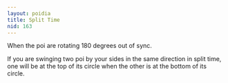 ```yaml
---
layout: poidia
title: Split Time
nid: 163
---
```


When the poi are rotating 180 degrees out of sync.

If you are swinging two poi by your sides in the same direction in split time, one will be at the top of its circle when the other is at the bottom of its circle.
